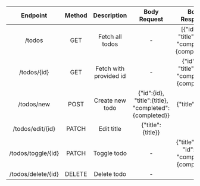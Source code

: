 | Endpoint | Method | Description | Body Request | Body Response |
| :---: | :---: | :---: | :---: | :---: |
| /todos | GET | Fetch all todos | - | [{"id":{id}, "title":{title}, "completed":{completed}}] |
| /todos/{id} | GET | Fetch with provided id | - | {"id":{id}, "title":{title}, "completed":{completed}} |
| /todos/new | POST | Create new todo | {"id":{id}, "title":{title}, "completed":{completed}} | {"title":{title}} |
| /todos/edit/{id} | PATCH | Edit title | {"title":{title}} | - |
| /todos/toggle/{id} | PATCH | Toggle todo | - | {"title": {title}, "id": {id}, "completed": {completed}} |
| /todos/delete/{id} | DELETE | Delete todo | - | - |